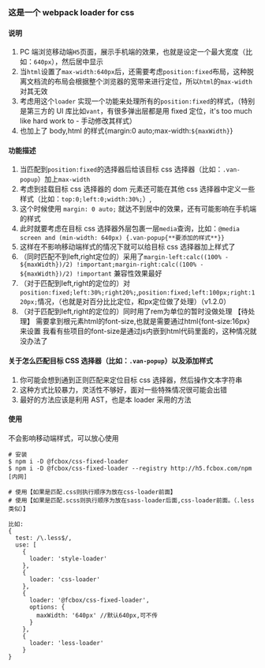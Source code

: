 <!--
 * @Author: zhongyi
 * @Date: 2020-09-12 12:02:57
 * @LastEditTime: 2020-09-14 10:08:17
-->

### 这是一个 webpack loader for css

#### 说明

1. PC 端浏览移动端`H5`页面，展示手机端的效果，也就是设定一个最大宽度（比如：`640px`），然后居中显示
2. 当`html`设置了`max-width:640px`后，还需要考虑`position:fixed`布局，这种脱离文档流的布局会根据整个浏览器的宽带来进行定位，所以`html`的`max-width`对其无效
3. 考虑用这个`loader` 实现一个功能来处理所有的`position:fixed`的样式，（特别是第三方的 UI 库比如`vant`，有很多弹出层都是用 fixed 定位，it's too much like hard work to - 手动修改其样式）
4. 也加上了 body,html 的样式{margin:0 auto;max-width:`${maxWidth}`}

#### 功能描述

1. 当匹配到`position:fixed`的选择器后给该目标 css 选择器（比如：`.van-popup`）加上`max-width`
2. 考虑到挂载目标 css 选择器的 dom 元素还可能在其他 css 选择器中定义一些样式（比如：`top:0;left:0;width:30%;`）,
3. 这个时候使用 `margin: 0 auto;` 就达不到居中的效果，还有可能影响在手机端的样式
4. 此时就要考虑在目标 css 选择器外层包裹一层`media`查询，比如：`@media screen and (min-width: 640px) {.van-popup{**要添加的样式**}}`
5. 这样在不影响移动端样式的情况下就可以给目标 css 选择器加上样式了
6. （同时匹配不到left,right定位的）采用了`margin-left:calc((100% - ${maxWidth})/2) !important;margin-right:calc((100% - ${maxWidth})/2) !important` 兼容性效果最好
7. （对于匹配到left,right的定位的）对`position:fixed;left:30%;right20%;`,`position:fixed;left:100px;right:120px;`情况，（也就是对百分比比定位，和px定位做了处理）（v1.2.0）
8. （对于匹配到left,right的定位的）同时用了rem为单位的暂时没做处理 【待处理】
    需要拿到根元素html的font-size,也就是需要通过html{font-size:16px}来设置
    我看有些项目的font-size是通过js内嵌到html代码里面的，这种情况就没办法了

#### 关于怎么匹配目标 CSS 选择器（比如：`.van-popup`）以及添加样式

1. 你可能会想到通到正则匹配来定位目标 css 选择器，然后操作文本字符串
2. 这种方式比较暴力，灵活性不够好，面对一些特殊情况很可能会出错
3. 最好的方法应该是利用 AST，也是本 loader 采用的方法

#### 使用

不会影响移动端样式，可以放心使用

```
# 安装
$ npm i -D @fcbox/css-fixed-loader
$ npm i -D @fcbox/css-fixed-loader --registry http://h5.fcbox.com/npm    [内网]

# 使用【如果是匹配.css则执行顺序为放在css-loader前面】
# 使用【如果是匹配.scss则执行顺序为放在sass-loader后面,css-loader前面。（.less类似）】

比如:
{
  test: /\.less$/,
  use: [
    {
      loader: 'style-loader'
    },
    {
      loader: 'css-loader'
    },
    {
      loader: '@fcbox/css-fixed-loader',
      options: {
        maxWidth: '640px' //默认640px,可不传
      }
    },
    {
      loader: 'less-loader'
    }
}

```
